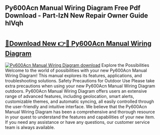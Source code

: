 ## Py600Acn Manual Wiring Diagram Free Pdf Download - Part-IzN New Repair Owner Guide hlVqh

# <h2><a href="http://dfn6pe.blite.top/?on=Py600Acn+Manual+Wiring+Diagram">🔗Download New 👉🔴 Py600Acn Manual Wiring Diagram</a></h2>

[![Py600Acn Manual Wiring Diagram download](https://i.imgur.com/lujVjoI.png)](http://dfn6pe.blite.top/?on=Py600Acn+Manual+Wiring+Diagram)
Explore the Possibilities Welcome to the world of possibilities with your new Py600Acn Manual Wiring Diagram! This manual explores its features, applications, and troubleshooting solutions. Safety Precautions for Outdoor Use Please take extra precautions when using your new Py600Acn Manual Wiring Diagram outdoors. Py600Acn Manual Wiring Diagram offers users an extensive range of advanced features, including geolocation, smart alerts, customizable themes, and automatic syncing, all easily controlled through the user-friendly and intuitive interface. We believe that the Py600Acn Manual Wiring Diagram has been a comprehensive and thorough resource in your quest to understand the features and capabilities of your new item. If you need any assistance or have any questions, our customer service team is always available.
